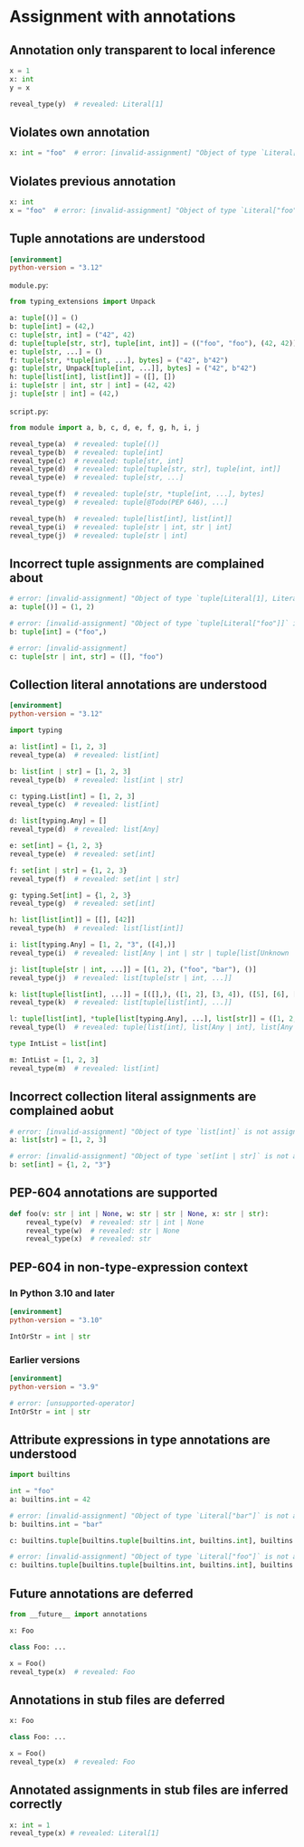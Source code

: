 # Assignment with annotations

## Annotation only transparent to local inference

```py
x = 1
x: int
y = x

reveal_type(y)  # revealed: Literal[1]
```

## Violates own annotation

```py
x: int = "foo"  # error: [invalid-assignment] "Object of type `Literal["foo"]` is not assignable to `int`"
```

## Violates previous annotation

```py
x: int
x = "foo"  # error: [invalid-assignment] "Object of type `Literal["foo"]` is not assignable to `int`"
```

## Tuple annotations are understood

```toml
[environment]
python-version = "3.12"
```

`module.py`:

```py
from typing_extensions import Unpack

a: tuple[()] = ()
b: tuple[int] = (42,)
c: tuple[str, int] = ("42", 42)
d: tuple[tuple[str, str], tuple[int, int]] = (("foo", "foo"), (42, 42))
e: tuple[str, ...] = ()
f: tuple[str, *tuple[int, ...], bytes] = ("42", b"42")
g: tuple[str, Unpack[tuple[int, ...]], bytes] = ("42", b"42")
h: tuple[list[int], list[int]] = ([], [])
i: tuple[str | int, str | int] = (42, 42)
j: tuple[str | int] = (42,)
```

`script.py`:

```py
from module import a, b, c, d, e, f, g, h, i, j

reveal_type(a)  # revealed: tuple[()]
reveal_type(b)  # revealed: tuple[int]
reveal_type(c)  # revealed: tuple[str, int]
reveal_type(d)  # revealed: tuple[tuple[str, str], tuple[int, int]]
reveal_type(e)  # revealed: tuple[str, ...]

reveal_type(f)  # revealed: tuple[str, *tuple[int, ...], bytes]
reveal_type(g)  # revealed: tuple[@Todo(PEP 646), ...]

reveal_type(h)  # revealed: tuple[list[int], list[int]]
reveal_type(i)  # revealed: tuple[str | int, str | int]
reveal_type(j)  # revealed: tuple[str | int]
```

## Incorrect tuple assignments are complained about

```py
# error: [invalid-assignment] "Object of type `tuple[Literal[1], Literal[2]]` is not assignable to `tuple[()]`"
a: tuple[()] = (1, 2)

# error: [invalid-assignment] "Object of type `tuple[Literal["foo"]]` is not assignable to `tuple[int]`"
b: tuple[int] = ("foo",)

# error: [invalid-assignment]
c: tuple[str | int, str] = ([], "foo")
```

## Collection literal annotations are understood

```toml
[environment]
python-version = "3.12"
```

```py
import typing

a: list[int] = [1, 2, 3]
reveal_type(a)  # revealed: list[int]

b: list[int | str] = [1, 2, 3]
reveal_type(b)  # revealed: list[int | str]

c: typing.List[int] = [1, 2, 3]
reveal_type(c)  # revealed: list[int]

d: list[typing.Any] = []
reveal_type(d)  # revealed: list[Any]

e: set[int] = {1, 2, 3}
reveal_type(e)  # revealed: set[int]

f: set[int | str] = {1, 2, 3}
reveal_type(f)  # revealed: set[int | str]

g: typing.Set[int] = {1, 2, 3}
reveal_type(g)  # revealed: set[int]

h: list[list[int]] = [[], [42]]
reveal_type(h)  # revealed: list[list[int]]

i: list[typing.Any] = [1, 2, "3", ([4],)]
reveal_type(i)  # revealed: list[Any | int | str | tuple[list[Unknown | int]]]

j: list[tuple[str | int, ...]] = [(1, 2), ("foo", "bar"), ()]
reveal_type(j)  # revealed: list[tuple[str | int, ...]]

k: list[tuple[list[int], ...]] = [([],), ([1, 2], [3, 4]), ([5], [6], [7])]
reveal_type(k)  # revealed: list[tuple[list[int], ...]]

l: tuple[list[int], *tuple[list[typing.Any], ...], list[str]] = ([1, 2, 3], [4, 5, 6], [7, 8, 9], ["10", "11", "12"])
reveal_type(l)  # revealed: tuple[list[int], list[Any | int], list[Any | int], list[str]]

type IntList = list[int]

m: IntList = [1, 2, 3]
reveal_type(m)  # revealed: list[int]
```

## Incorrect collection literal assignments are complained aobut

```py
# error: [invalid-assignment] "Object of type `list[int]` is not assignable to `list[str]`"
a: list[str] = [1, 2, 3]

# error: [invalid-assignment] "Object of type `set[int | str]` is not assignable to `set[int]`"
b: set[int] = {1, 2, "3"}
```

## PEP-604 annotations are supported

```py
def foo(v: str | int | None, w: str | str | None, x: str | str):
    reveal_type(v)  # revealed: str | int | None
    reveal_type(w)  # revealed: str | None
    reveal_type(x)  # revealed: str
```

## PEP-604 in non-type-expression context

### In Python 3.10 and later

```toml
[environment]
python-version = "3.10"
```

```py
IntOrStr = int | str
```

### Earlier versions

<!-- snapshot-diagnostics -->

```toml
[environment]
python-version = "3.9"
```

```py
# error: [unsupported-operator]
IntOrStr = int | str
```

## Attribute expressions in type annotations are understood

```py
import builtins

int = "foo"
a: builtins.int = 42

# error: [invalid-assignment] "Object of type `Literal["bar"]` is not assignable to `int`"
b: builtins.int = "bar"

c: builtins.tuple[builtins.tuple[builtins.int, builtins.int], builtins.int] = ((42, 42), 42)

# error: [invalid-assignment] "Object of type `Literal["foo"]` is not assignable to `tuple[tuple[int, int], int]`"
c: builtins.tuple[builtins.tuple[builtins.int, builtins.int], builtins.int] = "foo"
```

## Future annotations are deferred

```py
from __future__ import annotations

x: Foo

class Foo: ...

x = Foo()
reveal_type(x)  # revealed: Foo
```

## Annotations in stub files are deferred

```pyi
x: Foo

class Foo: ...

x = Foo()
reveal_type(x)  # revealed: Foo
```

## Annotated assignments in stub files are inferred correctly

```pyi
x: int = 1
reveal_type(x) # revealed: Literal[1]
```

